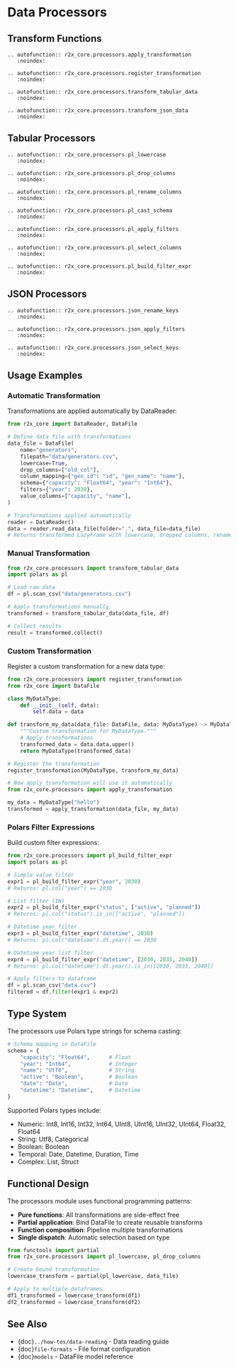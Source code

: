 # Data Processors

## Transform Functions

```{eval-rst}
.. autofunction:: r2x_core.processors.apply_transformation
   :noindex:
```

```{eval-rst}
.. autofunction:: r2x_core.processors.register_transformation
   :noindex:
```

```{eval-rst}
.. autofunction:: r2x_core.processors.transform_tabular_data
   :noindex:
```

```{eval-rst}
.. autofunction:: r2x_core.processors.transform_json_data
   :noindex:
```

## Tabular Processors

```{eval-rst}
.. autofunction:: r2x_core.processors.pl_lowercase
   :noindex:
```

```{eval-rst}
.. autofunction:: r2x_core.processors.pl_drop_columns
   :noindex:
```

```{eval-rst}
.. autofunction:: r2x_core.processors.pl_rename_columns
   :noindex:
```

```{eval-rst}
.. autofunction:: r2x_core.processors.pl_cast_schema
   :noindex:
```

```{eval-rst}
.. autofunction:: r2x_core.processors.pl_apply_filters
   :noindex:
```

```{eval-rst}
.. autofunction:: r2x_core.processors.pl_select_columns
   :noindex:
```

```{eval-rst}
.. autofunction:: r2x_core.processors.pl_build_filter_expr
   :noindex:
```

## JSON Processors

```{eval-rst}
.. autofunction:: r2x_core.processors.json_rename_keys
   :noindex:
```

```{eval-rst}
.. autofunction:: r2x_core.processors.json_apply_filters
   :noindex:
```

```{eval-rst}
.. autofunction:: r2x_core.processors.json_select_keys
   :noindex:
```

## Usage Examples

### Automatic Transformation

Transformations are applied automatically by DataReader:

```python
from r2x_core import DataReader, DataFile

# Define data file with transformations
data_file = DataFile(
    name="generators",
    filepath="data/generators.csv",
    lowercase=True,
    drop_columns=["old_col"],
    column_mapping={"gen_id": "id", "gen_name": "name"},
    schema={"capacity": "Float64", "year": "Int64"},
    filters={"year": 2030},
    value_columns=["capacity", "name"],
)

# Transformations applied automatically
reader = DataReader()
data = reader.read_data_file(folder=".", data_file=data_file)
# Returns transformed LazyFrame with lowercase, dropped columns, renamed, cast, filtered, and selected
```

### Manual Transformation

```python
from r2x_core.processors import transform_tabular_data
import polars as pl

# Load raw data
df = pl.scan_csv("data/generators.csv")

# Apply transformations manually
transformed = transform_tabular_data(data_file, df)

# Collect results
result = transformed.collect()
```

### Custom Transformation

Register a custom transformation for a new data type:

```python
from r2x_core.processors import register_transformation
from r2x_core import DataFile

class MyDataType:
    def __init__(self, data):
        self.data = data

def transform_my_data(data_file: DataFile, data: MyDataType) -> MyDataType:
    """Custom transformation for MyDataType."""
    # Apply transformations
    transformed_data = data.data.upper()
    return MyDataType(transformed_data)

# Register the transformation
register_transformation(MyDataType, transform_my_data)

# Now apply_transformation will use it automatically
from r2x_core.processors import apply_transformation

my_data = MyDataType("hello")
transformed = apply_transformation(data_file, my_data)
```

### Polars Filter Expressions

Build custom filter expressions:

```python
from r2x_core.processors import pl_build_filter_expr
import polars as pl

# Simple value filter
expr1 = pl_build_filter_expr("year", 2030)
# Returns: pl.col("year") == 2030

# List filter (IN)
expr2 = pl_build_filter_expr("status", ["active", "planned"])
# Returns: pl.col("status").is_in(["active", "planned"])

# Datetime year filter
expr3 = pl_build_filter_expr("datetime", 2030)
# Returns: pl.col("datetime").dt.year() == 2030

# Datetime year list filter
expr4 = pl_build_filter_expr("datetime", [2030, 2035, 2040])
# Returns: pl.col("datetime").dt.year().is_in([2030, 2035, 2040])

# Apply filters to dataframe
df = pl.scan_csv("data.csv")
filtered = df.filter(expr1 & expr2)
```

## Type System

The processors use Polars type strings for schema casting:

```python
# Schema mapping in DataFile
schema = {
    "capacity": "Float64",      # Float
    "year": "Int64",            # Integer
    "name": "Utf8",             # String
    "active": "Boolean",        # Boolean
    "date": "Date",             # Date
    "datetime": "Datetime",     # Datetime
}
```

Supported Polars types include:
- Numeric: Int8, Int16, Int32, Int64, UInt8, UInt16, UInt32, UInt64, Float32, Float64
- String: Utf8, Categorical
- Boolean: Boolean
- Temporal: Date, Datetime, Duration, Time
- Complex: List, Struct

## Functional Design

The processors module uses functional programming patterns:

- **Pure functions**: All transformations are side-effect free
- **Partial application**: Bind DataFile to create reusable transforms
- **Function composition**: Pipeline multiple transformations
- **Single dispatch**: Automatic selection based on type

```python
from functools import partial
from r2x_core.processors import pl_lowercase, pl_drop_columns

# Create bound transformation
lowercase_transform = partial(pl_lowercase, data_file)

# Apply to multiple dataframes
df1_transformed = lowercase_transform(df1)
df2_transformed = lowercase_transform(df2)
```

## See Also

- {doc}`../how-tos/data-reading` - Data reading guide
- {doc}`file-formats` - File format configuration
- {doc}`models` - DataFile model reference
